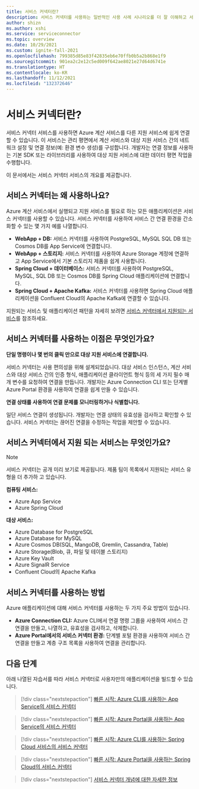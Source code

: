 ```yaml
---
title: 서비스 커넥터란?
description: 서비스 커넥터를 사용하는 일반적인 사용 사례 시나리오를 더 잘 이해하고 서비스 커넥터의 주요 이점에 대해 알아봅니다.
author: shizn
ms.author: xshi
ms.service: serviceconnector
ms.topic: overview
ms.date: 10/29/2021
ms.custom: ignite-fall-2021
ms.openlocfilehash: 799385d85e83f42835eb6e70ffb0b5a2b868e1f9
ms.sourcegitcommit: 901ea2c2e12c5ed009f642ae8021e27d64d6741e
ms.translationtype: HT
ms.contentlocale: ko-KR
ms.lasthandoff: 11/12/2021
ms.locfileid: "132372646"
---
```

# <a name="what-is-service-connector"></a>서비스 커넥터란?

서비스 커넥터 서비스를 사용하면 Azure 계산 서비스를 다른 지원 서비스에 쉽게 연결할 수 있습니다. 이 서비스는 관리 평면에서 계산 서비스와 대상 지원 서비스 간의 네트워크 설정 및 연결 정보(예: 환경 변수 생성)를 구성합니다. 개발자는 연결 정보를 사용하는 기본 SDK 또는 라이브러리를 사용하여 대상 지원 서비스에 대한 데이터 평면 작업을 수행합니다. 

이 문서에서는 서비스 커넥터 서비스의 개요를 제공합니다.

## <a name="what-is-service-connector-used-for"></a>서비스 커넥터는 왜 사용하나요?

Azure 계산 서비스에서 실행되고 지원 서비스를 필요로 하는 모든 애플리케이션은 서비스 커넥터를 사용할 수 있습니다. 서비스 커넥터를 사용하여 서비스 간 연결 환경을 간소화할 수 있는 몇 가지 예를 나열합니다.

* **WebApp + DB:** 서비스 커넥터를 사용하여 PostgreSQL, MySQL SQL DB 또는 Cosmos DB를 App Service에 연결합니다.  
* **WebApp + 스토리지:** 서비스 커넥터를 사용하여 Azure Storage 계정에 연결하고 App Service에서 기본 스토리지 제품을 쉽게 사용합니다.
* **Spring Cloud + 데이터베이스:** 서비스 커넥터를 사용하여 PostgreSQL, MySQL, SQL DB 또는 Cosmos DB를 Spring Cloud 애플리케이션에 연결합니다.
* **Spring Cloud + Apache Kafka:** 서비스 커넥터를 사용하면 Spring Cloud 애플리케이션을 Confluent Cloud의 Apache Kafka에 연결할 수 있습니다.

지원되는 서비스 및 애플리케이션 패턴을 자세히 보려면 [서비스 커넥터에서 지원되는 서비스](#what-services-are-supported-in-service-connector)를 참조하세요.

## <a name="what-are-the-benefits-using-service-connector"></a>서비스 커넥터를 사용하는 이점은 무엇인가요?

**단일 명령이나 몇 번의 클릭 만으로 대상 지원 서비스에 연결합니다.**

서비스 커넥터는 사용 편의성을 위해 설계되었습니다. 대상 서비스 인스턴스, 계산 서비스와 대상 서비스 간의 인증 형식, 애플리케이션 클라이언트 형식 등의 세 가지 필수 매개 변수를 요청하여 연결을 만듭니다. 개발자는 Azure Connection CLI 또는 단계별 Azure Portal 환경을 사용하여 연결을 쉽게 만들 수 있습니다.

**연결 상태를 사용하여 연결 문제를 모니터링하거나 식별합니다.**

일단 서비스 연결이 생성됩니다. 개발자는 연결 상태의 유효성을 검사하고 확인할 수 있습니다. 서비스 커넥터는 끊어진 연결을 수정하는 작업을 제안할 수 있습니다.

## <a name="what-services-are-supported-in-service-connector"></a>서비스 커넥터에서 지원 되는 서비스는 무엇인가요?

> [!NOTE]
> 서비스 커넥터는 공개 미리 보기로 제공됩니다. 제품 팀이 목록에서 지원되는 서비스 유형을 더 추가하 고 있습니다.

**컴퓨팅 서비스:**

* Azure App Service
* Azure Spring Cloud

**대상 서비스:**

* Azure Database for PostgreSQL
* Azure Database for MySQL
* Azure Cosmos DB(SQL, MangoDB, Gremlin, Cassandra, Table)
* Azure Storage(Blob, 큐, 파일 및 테이블 스토리지)
* Azure Key Vault
* Azure SignalR Service
* Confluent Cloud의 Apache Kafka

## <a name="how-to-use-service-connector"></a>서비스 커넥터를 사용하는 방법

Azure 애플리케이션에 대해 서비스 커넥터를 사용하는 두 가지 주요 방법이 있습니다.

* **Azure Connection CLI:** Azure CLI에서 연결 명령 그룹을 사용하여 서비스 간 연결을 만들고, 나열하고, 유효성을 검사하고, 삭제합니다.
* **Azure Portal에서의 서비스 커넥터 환경:** 단계별 포털 환경을 사용하여 서비스 간 연결을 만들고 계층 구조 목록을 사용하여 연결을 관리합니다.

## <a name="next-steps"></a>다음 단계

아래 나열된 자습서를 따라 서비스 커넥터로 사용자만의 애플리케이션을 빌드할 수 있습니다.

> [!div class="nextstepaction"]
> [빠른 시작: Azure CLI를 사용하는 App Service의 서비스 커넥터](./quickstart-cli-app-service-connection.md)

> [!div class="nextstepaction"]
> [빠른 시작: Azure Portal을 사용하는 App Service의 서비스 커넥터](./quickstart-portal-app-service-connection.md)

> [!div class="nextstepaction"]
> [빠른 시작: Azure CLI를 사용하는 Spring Cloud 서비스의 서비스 커넥터](./quickstart-cli-spring-cloud-connection.md)

> [!div class="nextstepaction"]
> [빠른 시작: Azure Portal을 사용하는 Spring Cloud의 서비스 커넥터](./quickstart-portal-spring-cloud-connection.md)

> [!div class="nextstepaction"]
> [서비스 커넥터 개념에 대한 자세한 정보](./concept-service-connector-internals.md)
